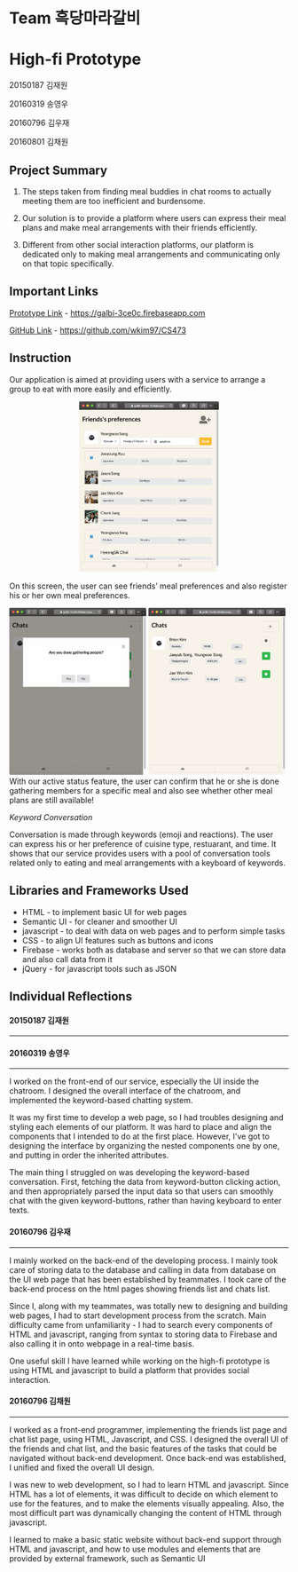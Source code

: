 # Team 흑당마라갈비
# High-fi Prototype
20150187 김재원

20160319 송영우

20160796 김우재

20160801 김채원

Project Summary
---------------
1) The steps taken from finding meal buddies in chat rooms to actually meeting them are too inefficient and burdensome.

2) Our solution is to provide a platform where users can express their meal plans and make meal arrangements with their friends efficiently.

3) Different from other social interaction platforms, our platform is dedicated only to making meal arrangements and communicating only on that topic specifically.

Important Links
---------------
[Prototype Link](https://galbi-3ce0c.firebaseapp.com) - https://galbi-3ce0c.firebaseapp.com

[GitHub Link](https://github.com/wkim97/CS473) - https://github.com/wkim97/CS473

Instruction
-----------

Our application is aimed at providing users with a service to arrange a group to eat with more easily and efficiently.


<center><img src="images/1.png" width=50%></center>

On this screen, the user can see friends’ meal preferences and also register his or her own meal preferences.


<left><img src="images/2-1.png" width=49%></left>
<right><img src="images/2-2.png" width=49%></right>
With our active status feature, the user can confirm that he or she is done gathering members for a specific meal and also see whether other meal plans are still available!


*Keyword Conversation*

Conversation is made through keywords (emoji and reactions). The user can express his or her preference of cuisine type, restuarant, and time. It shows that our service provides users with a pool of conversation tools related only to eating and meal arrangements with a keyboard of keywords.

Libraries and Frameworks Used
-----------------------------
* HTML - to implement basic UI for web pages
* Semantic UI - for cleaner and smoother UI
* javascript - to deal with data on web pages and to perform simple tasks
* CSS - to align UI features such as buttons and icons
* Firebase - works both as database and server so that we can store data and also call data from it
* jQuery - for javascript tools such as JSON

Individual Reflections
----------------------
#### 20150187 김재원
-------------------

#### 20160319 송영우
-------------------
I worked on the front-end of our service, especially the UI inside the chatroom. I designed the overall interface of the chatroom, and implemented the keyword-based chatting system.

It was my first time to develop a web page, so I had troubles designing and styling each elements of our platform. It was hard to place and align the components that I intended to do at the first place. However, I've got to designing the interface by organizing the nested components one by one, and putting in order the inherited attributes.

The main thing I struggled on was developing the keyword-based conversation. First, fetching the data from keyword-button clicking action, and then appropriately parsed the input data so that users can smoothly chat with the given keyword-buttons, rather than having keyboard to enter texts.

#### 20160796 김우재
-------------------
I mainly worked on the back-end of the developing process. I mainly took care of storing data to the database and calling in data from database on the UI web page that has been established by teammates. I took care of the back-end process on the html pages showing friends list and chats list.

Since I, along with my teammates, was totally new to designing and building web pages, I had to start development process from the scratch. Main difficulty came from unfamiliarity - I had to search every components of HTML and javascript, ranging from syntax to storing data to Firebase and also calling it in onto webpage in a real-time basis.

One useful skill I have learned while working on the high-fi prototype is using HTML and javascript to build a platform that provides social interaction.

#### 20160796 김채원
-------------------
I worked as a front-end programmer, implementing the friends list page and chat list page, using HTML, Javascript, and CSS. I designed the overall UI of the friends and chat list, and the basic features of the tasks that could be navigated without back-end development. Once back-end was established, I unified and fixed the overall UI design.

I was new to web development, so I had to learn HTML and javascript. Since HTML has a lot of elements, it was difficult to decide on which element to use for the features, and to make the elements visually appealing. Also, the most difficult part was dynamically changing the content of HTML through javascript.

I learned to make a basic static website without back-end support through HTML and javascript, and how to use modules and elements that are provided by external framework, such as Semantic UI
